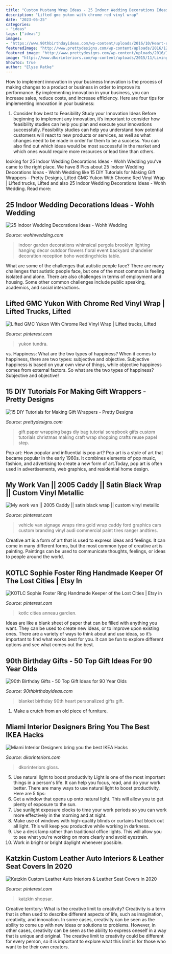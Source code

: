 ```yaml
---
title: "Custom Mustang Wrap Ideas - 25 Indoor Wedding Decorations Ideas"
description: "Lifted gmc yukon with chrome red vinyl wrap"
date: "2023-05-25"
categories:
- "ideas"
tags: ["ideas"]
images:
- "https://www.90thbirthdayideas.com/wp-content/uploads/2016/10/Heart-of-Love-Sweatshirt-Blanket.jpg"
featuredImage: "http://www.prettydesigns.com/wp-content/uploads/2016/12/Gift-Bags.jpg"
featured_image: "http://www.prettydesigns.com/wp-content/uploads/2016/12/Gift-Bags.jpg"
image: "https://www.dkorinteriors.com/wp-content/uploads/2015/11/LivingRoom1.jpg"
ShowToc: true
author: "Elyse Ratke"
---
```



How to implement innovation in your business
Innovation is the process of making changes to a product or business in order to improve its performance. By implementing innovation in your business, you can increase sales, reduce costs, and increase efficiency. Here are four tips for implementing innovation in your business:
1. Consider how best to Feasibility Study your Innovation Ideas
Before beginning to implement any innovation, it’s important to consider how feasibility studies can help you plan and execute your innovations successfully. Feasibility studies can help you understand how potential customers will react to new products or services, as well as what changes need to be made in order for them to be a success. You can also find out which ideas would be most successful in the market and which ones would require more resources or lead time than others.


	

		
looking for 25 Indoor Wedding Decorations Ideas - Wohh Wedding you've came to the right place. We have 8 Pics about 25 Indoor Wedding Decorations Ideas - Wohh Wedding like 15 DIY Tutorials for Making Gift Wrappers - Pretty Designs, Lifted GMC Yukon With Chrome Red Vinyl Wrap | Lifted trucks, Lifted and also 25 Indoor Wedding Decorations Ideas - Wohh Wedding. Read more:
		
    
## 25 Indoor Wedding Decorations Ideas - Wohh Wedding

<img loading=lazy src="http://wohhwedding.com/wp-content/uploads/2016/05/Indoor-Garden-Wedding-Decorations-Ideas.jpg" onerror="this.onerror=null;this.src='https://tse3.mm.bing.net/th?id=OIP.QaM6cnr6QZcDn_uyTLTI0QHaLG&amp;pid=15.1';" alt="25 Indoor Wedding Decorations Ideas - Wohh Wedding">

_Source: wohhwedding.com_

>indoor garden decorations whimsical pergola brooklyn lighting hanging decor outdoor flowers floral event backyard chandelier decoration reception boho weddingchicks table. 

	

What are some of the challenges that autistic people face?
There are many challenges that autistic people face, but one of the most common is feeling isolated and alone. There are also challenges in terms of employment and housing. Some other common challenges include public speaking, academics, and social interactions.

    
## Lifted GMC Yukon With Chrome Red Vinyl Wrap | Lifted Trucks, Lifted

<img loading=lazy src="https://i.pinimg.com/736x/4d/fe/48/4dfe4831b8928d530e978e5aa8bc2345.jpg" onerror="this.onerror=null;this.src='https://tse4.mm.bing.net/th?id=OIP.0sIVuBCaBcF3bdfi8F4PRgHaEK&amp;pid=15.1';" alt="Lifted GMC Yukon With Chrome Red Vinyl Wrap | Lifted trucks, Lifted">

_Source: pinterest.com_

>yukon tundra. 

	

vs. Happiness: What are the two types of happiness?
When it comes to happiness, there are two types: subjective and objective. Subjective happiness is based on your own view of things, while objective happiness comes from external factors. So what are the two types of happiness? Subjective and objective!

    
## 15 DIY Tutorials For Making Gift Wrappers - Pretty Designs

<img loading=lazy src="http://www.prettydesigns.com/wp-content/uploads/2016/12/Gift-Bags.jpg" onerror="this.onerror=null;this.src='https://tse3.mm.bing.net/th?id=OIP.qhOzKtUol5t8c5cIms8h9gAAAA&amp;pid=15.1';" alt="15 DIY Tutorials for Making Gift Wrappers - Pretty Designs">

_Source: prettydesigns.com_

>gift paper wrapping bags diy bag tutorial scrapbook gifts custom tutorials christmas making craft wrap shopping crafts reuse papel step. 

	

Pop art: How popular and influential is pop art?
Pop art is a style of art that became popular in the early 1960s. It combines elements of pop music, fashion, and advertising to create a new form of art.Today, pop art is often used in advertisements, web graphics, and residential home design.

    
## My Work Van || 2005 Caddy || Satin Black Wrap || Custom Vinyl Metallic

<img loading=lazy src="https://i.pinimg.com/736x/16/00/7b/16007b44577c98a2eb055ae6bcd8aa57--vehicle-wraps-gold-paint.jpg" onerror="this.onerror=null;this.src='https://tse2.mm.bing.net/th?id=OIP.hH-K4Us5VVjYZWfOk2eKmQHaHa&amp;pid=15.1';" alt="My work van || 2005 Caddy || satin black wrap || custom vinyl metallic">

_Source: pinterest.com_

>vehicle van signage wraps rims gold wrap caddy ford graphics cars custom branding vinyl audi commercial paint tires ranger andtires. 

	

Creative art is a form of art that is used to express ideas and feelings. It can come in many different forms, but the most common type of creative art is painting. Paintings can be used to communicate thoughts, feelings, or ideas to people around the world.

    
## KOTLC Sophie Foster Ring Handmade Keeper Of The Lost Cities | Etsy In

<img loading=lazy src="https://i.pinimg.com/736x/93/25/7e/93257e6dde7e05f1fe1142cd9cc33057.jpg" onerror="this.onerror=null;this.src='https://tse2.mm.bing.net/th?id=OIP.R4dCq-HONfe-auxLq1Dk2wHaJ3&amp;pid=15.1';" alt="KOTLC Sophie Foster Ring Handmade Keeper of the Lost Cities | Etsy in">

_Source: pinterest.com_

>kotlc cities anneau gardien. 

	

Ideas are like a blank sheet of paper that can be filled with anything you want. They can be used to create new ideas, or to improve upon existing ones. There are a variety of ways to think about and use ideas, so it’s important to find what works best for you. It can be fun to explore different options and see what comes out the best.

    
## 90th Birthday Gifts - 50 Top Gift Ideas For 90 Year Olds

<img loading=lazy src="https://www.90thbirthdayideas.com/wp-content/uploads/2016/10/Heart-of-Love-Sweatshirt-Blanket.jpg" onerror="this.onerror=null;this.src='https://tse2.mm.bing.net/th?id=OIP.oF8I1rHOQIMSKqvZ0gqL4QHaHa&amp;pid=15.1';" alt="90th Birthday Gifts - 50 Top Gift Ideas for 90 Year Olds">

_Source: 90thbirthdayideas.com_

>blanket birthday 90th heart personalized gifts gift. 

	

1. Make a crutch from an old piece of furniture.

    
## Miami Interior Designers Bring You The Best IKEA Hacks

<img loading=lazy src="https://www.dkorinteriors.com/wp-content/uploads/2015/11/LivingRoom1.jpg" onerror="this.onerror=null;this.src='https://tse1.mm.bing.net/th?id=OIP.w5gFJivt2Tur3Vv8CSOgVQHaEl&amp;pid=15.1';" alt="Miami Interior Designers bring you the best IKEA Hacks">

_Source: dkorinteriors.com_

>dkorinteriors gloss. 

	

5) Use natural light to boost productivity
Light is one of the most important things in a person's life. It can help you focus, read, and do your work better. There are many ways to use natural light to boost productivity. Here are 5 tips:
1) Get a window that opens up onto natural light. This will allow you to get plenty of exposure to the sun.
2) Use sunlight exposure clocks to time your work periods so you can work more effectively in the morning and at night.
3) Make use of windows with high-quality blinds or curtains that block out all light. This will keep you productive while working in darkness.
4) Use a desk lamp rather than traditional office lights. This will allow you to see what you're working on more clearly and avoid eyestrain.
5) Work in bright or bright daylight whenever possible.

    
## Katzkin Custom Leather Auto Interiors &amp; Leather Seat Covers In 2020

<img loading=lazy src="https://i.pinimg.com/736x/0c/44/b6/0c44b66f4156bcf0f4da30650d7d781a.jpg" onerror="this.onerror=null;this.src='https://tse3.mm.bing.net/th?id=OIP.MdsDMj2I2Od8SIVWqKUGGgHaLk&amp;pid=15.1';" alt="Katzkin Custom Leather Auto Interiors &amp; Leather Seat Covers in 2020">

_Source: pinterest.com_

>katzkin shopsar. 

	

Creative territory: What is the creative limit to creativity?
Creativity is a term that is often used to describe different aspects of life, such as imagination, creativity, and innovation. In some cases, creativity can be seen as the ability to come up with new ideas or solutions to problems. However, in other cases, creativity can be seen as the ability to express oneself in a way that is unique and original. The creative limit to creativity could be different for every person, so it is important to explore what this limit is for those who want to be their own creators.

